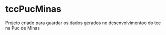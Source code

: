 # tccPucMinas
Projeto criado para guardar os dados gerados no desenvolvimentoo do tcc na Puc de Minas
